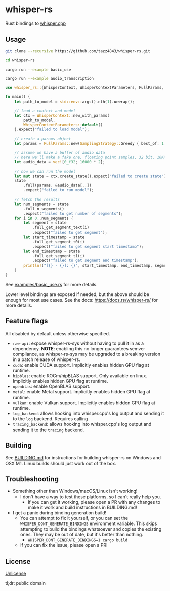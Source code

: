 # whisper-rs

Rust bindings to [whisper.cpp](https://github.com/ggerganov/whisper.cpp/)

## Usage

```bash
git clone --recursive https://github.com/tazz4843/whisper-rs.git

cd whisper-rs

cargo run --example basic_use

cargo run --example audio_transcription
```

```rust
use whisper_rs::{WhisperContext, WhisperContextParameters, FullParams, SamplingStrategy};

fn main() {
	let path_to_model = std::env::args().nth(1).unwrap();

	// load a context and model
	let ctx = WhisperContext::new_with_params(
		path_to_model,
		WhisperContextParameters::default()
	).expect("failed to load model");

	// create a params object
	let params = FullParams::new(SamplingStrategy::Greedy { best_of: 1 });

	// assume we have a buffer of audio data
	// here we'll make a fake one, floating point samples, 32 bit, 16KHz, mono
	let audio_data = vec![0_f32; 16000 * 2];

	// now we can run the model
	let mut state = ctx.create_state().expect("failed to create state");
	state
		.full(params, &audio_data[..])
		.expect("failed to run model");

	// fetch the results
	let num_segments = state
		.full_n_segments()
		.expect("failed to get number of segments");
	for i in 0..num_segments {
		let segment = state
			.full_get_segment_text(i)
			.expect("failed to get segment");
		let start_timestamp = state
			.full_get_segment_t0(i)
			.expect("failed to get segment start timestamp");
		let end_timestamp = state
			.full_get_segment_t1(i)
			.expect("failed to get segment end timestamp");
		println!("[{} - {}]: {}", start_timestamp, end_timestamp, segment);
	}
}
```

See [examples/basic_use.rs](examples/basic_use.rs) for more details.

Lower level bindings are exposed if needed, but the above should be enough for most use cases.
See the docs: https://docs.rs/whisper-rs/ for more details.

## Feature flags

All disabled by default unless otherwise specified.

* `raw-api`: expose whisper-rs-sys without having to pull it in as a dependency.
  **NOTE**: enabling this no longer guarantees semver compliance,
  as whisper-rs-sys may be upgraded to a breaking version in a patch release of whisper-rs.
* `cuda`: enable CUDA support. Implicitly enables hidden GPU flag at runtime.
* `hipblas`: enable ROCm/hipBLAS support. Only available on linux. Implicitly enables hidden GPU flag at runtime.
* `openblas`: enable OpenBLAS support.
* `metal`: enable Metal support. Implicitly enables hidden GPU flag at runtime.
* `vulkan`: enable Vulkan support. Implicitly enables hidden GPU flag at runtime.
* `log_backend`: allows hooking into whisper.cpp's log output and sending it to the `log` backend. Requires calling
* `tracing_backend`: allows hooking into whisper.cpp's log output and sending it to the `tracing` backend.

## Building

See [BUILDING.md](BUILDING.md) for instructions for building whisper-rs on Windows and OSX M1. Linux builds should just
work out of the box.

## Troubleshooting

* Something other than Windows/macOS/Linux isn't working!
    * I don't have a way to test these platforms, so I can't really help you.
        * If you can get it working, please open a PR with any changes to make it work and build instructions in
          BUILDING.md!
* I get a panic during binding generation build!
    * You can attempt to fix it yourself, or you can set the `WHISPER_DONT_GENERATE_BINDINGS` environment variable.
      This skips attempting to build the bindings whatsoever and copies the existing ones. They may be out of date,
      but it's better than nothing.
        * `WHISPER_DONT_GENERATE_BINDINGS=1 cargo build`
    * If you can fix the issue, please open a PR!

## License

[Unlicense](LICENSE)

tl;dr: public domain
